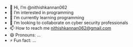 - 👋 Hi, I’m @nithishkannan062
- 👀 I’m interested in programming
- 🌱 I’m currently learning programming
- 💞️ I’m looking to collaborate on cyber security professionals
- 📫 How to reach me nithishkannan062@gmail.com
- 😄 Pronouns: ...
- ⚡ Fun fact: ...

<!---
nithishkannan062/nithishkannan062 is a ✨ special ✨ repository because its `README.md` (this file) appears on your GitHub profile.
You can click the Preview link to take a look at your changes.
--->
